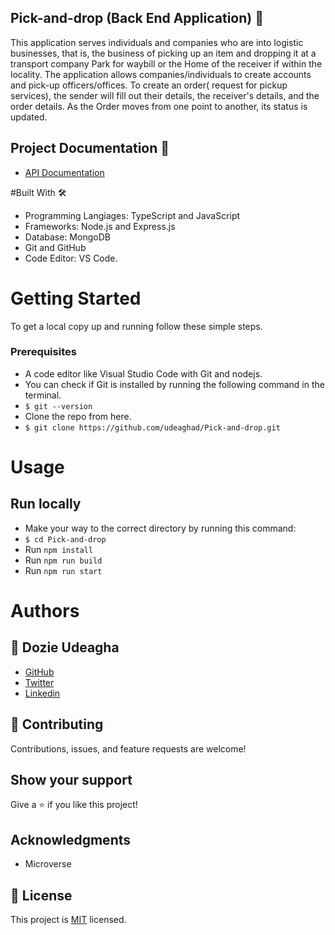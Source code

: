 ## Pick-and-drop (Back End Application) 🏩
This application serves individuals and companies who are into logistic businesses, that is, the business of picking up an item and dropping it at a transport company Park for waybill or the Home of the receiver if within the locality. The application allows companies/individuals to create accounts and pick-up officers/offices. To create an order( request for pickup services), the sender will fill out their details, the receiver's details, and the order details. As the Order moves from one point to another, its status is updated.

## Project Documentation 📄

 - [API Documentation](https://pick-and-drop.onrender.com/api-docs)

#Built With 🛠️
- Programming Langiages: TypeScript and JavaScript
- Frameworks: Node.js and Express.js
- Database: MongoDB
- Git and GitHub
- Code Editor: VS Code.

# Getting Started
To get a local copy up and running follow these simple steps.

### Prerequisites
- A code editor like Visual Studio Code with Git and nodejs.
- You can check if Git is installed by running the following command in the terminal.
- `$ git --version`
- Clone the repo from here.
- `$ git clone https://github.com/udeaghad/Pick-and-drop.git`

# Usage
## Run locally
- Make your way to the correct directory by running this command:
- `$ cd Pick-and-drop `
- Run `npm install`
- Run `npm run build`
- Run `npm run start`



# Authors

## 👤 Dozie Udeagha
- [GitHub](https://github.com/udeaghad)
- [Twitter](https://twitter.com/theodoz)
- [Linkedin](https://www.linkedin.com/in/)

## 🤝 Contributing
Contributions, issues, and feature requests are welcome!

## Show your support
Give a ⭐️ if you like this project!


## Acknowledgments
- Microverse
## 📝 License
This project is [MIT](./LICENSE) licensed.


